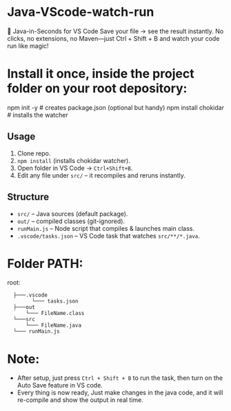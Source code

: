 # Java-VScode-watch-run
🚀 Java-in-Seconds for VS Code Save your file → see the result instantly. No clicks, no extensions, no Maven—just Ctrl + Shift + B and watch your code run like magic!

# Install it once, inside the project folder on your root depository:
npm init -y                # creates package.json (optional but handy)
npm install chokidar       # installs the watcher

## Usage
1. Clone repo.
2. `npm install`   (installs chokidar watcher).
3. Open folder in VS Code → `Ctrl+Shift+B`.
4. Edit any file under `src/` – it recompiles and reruns instantly.

## Structure
- `src/`            – Java sources (default package).
- `out/`            – compiled classes (git-ignored).
- `runMain.js`      – Node script that compiles & launches main class.
- `.vscode/tasks.json` – VS Code task that watches `src/**/*.java`.

# Folder PATH:
root:

      ├───.vscode
            └─── tasks.json
      ├───out
          └─── FileName.class
      └───src
          └─── FileName.java
      └─── runMain.js

# Note:
- After setup, just press `Ctrl + Shift + B` to run the task, then turn on the Auto Save feature in VS code.
- Every thing is now ready, Just make changes in the java code, and it will re-compile and show the output in real time.
